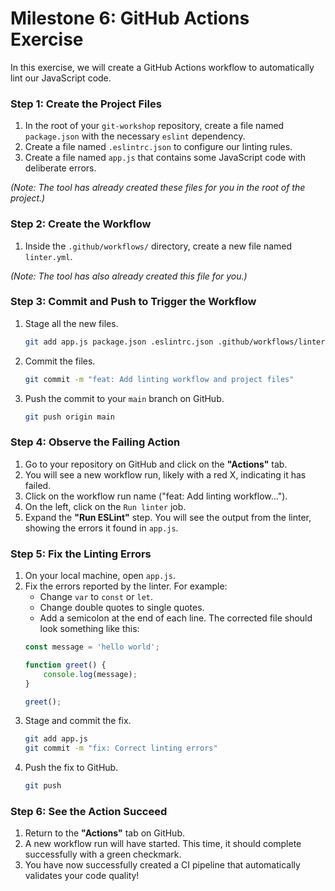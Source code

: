 # Milestone 6: GitHub Actions Exercise

In this exercise, we will create a GitHub Actions workflow to automatically lint our JavaScript code.

### Step 1: Create the Project Files

1.  In the root of your `git-workshop` repository, create a file named `package.json` with the necessary `eslint` dependency.
2.  Create a file named `.eslintrc.json` to configure our linting rules.
3.  Create a file named `app.js` that contains some JavaScript code with deliberate errors.

*(Note: The tool has already created these files for you in the root of the project.)*

### Step 2: Create the Workflow

1.  Inside the `.github/workflows/` directory, create a new file named `linter.yml`.

*(Note: The tool has also already created this file for you.)*

### Step 3: Commit and Push to Trigger the Workflow

1.  Stage all the new files.
    ```bash
    git add app.js package.json .eslintrc.json .github/workflows/linter.yml
    ```
2.  Commit the files.
    ```bash
    git commit -m "feat: Add linting workflow and project files"
    ```
3.  Push the commit to your `main` branch on GitHub.
    ```bash
    git push origin main
    ```

### Step 4: Observe the Failing Action

1.  Go to your repository on GitHub and click on the **"Actions"** tab.
2.  You will see a new workflow run, likely with a red X, indicating it has failed.
3.  Click on the workflow run name ("feat: Add linting workflow...").
4.  On the left, click on the `Run linter` job.
5.  Expand the **"Run ESLint"** step. You will see the output from the linter, showing the errors it found in `app.js`.

### Step 5: Fix the Linting Errors

1.  On your local machine, open `app.js`.
2.  Fix the errors reported by the linter. For example:
    - Change `var` to `const` or `let`.
    - Change double quotes to single quotes.
    - Add a semicolon at the end of each line.
    The corrected file should look something like this:
    ```javascript
    const message = 'hello world';

    function greet() {
        console.log(message);
    }

    greet();
    ```
3.  Stage and commit the fix.
    ```bash
    git add app.js
    git commit -m "fix: Correct linting errors"
    ```
4.  Push the fix to GitHub.
    ```bash
    git push
    ```

### Step 6: See the Action Succeed

1.  Return to the **"Actions"** tab on GitHub.
2.  A new workflow run will have started. This time, it should complete successfully with a green checkmark.
3.  You have now successfully created a CI pipeline that automatically validates your code quality!
